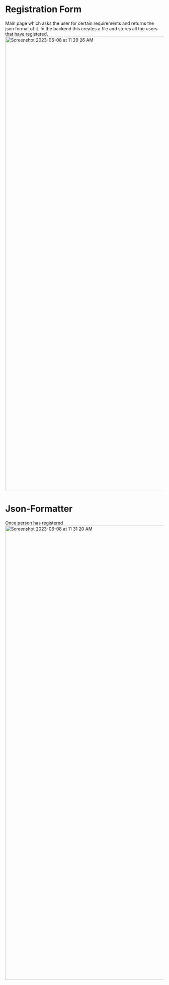 # Registration Form
Main page which asks the user for certain requirements and returns the json format of it. In the backend this creates a file and stores all the users that have registered.
<img width="1440" alt="Screenshot 2023-06-08 at 11 29 26 AM" src="https://github.com/Tavleen0302/Json-Formatter/assets/70829396/656ddcc0-b279-484d-89e8-54f631cb3418">
# Json-Formatter
Once person has registered
<img width="1440" alt="Screenshot 2023-06-08 at 11 31 20 AM" src="https://github.com/Tavleen0302/Json-Formatter/assets/70829396/d063e90d-f17f-45d6-a1fc-ffa006799149">
